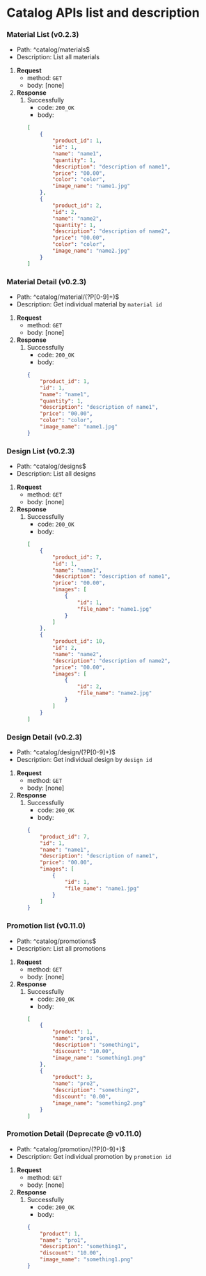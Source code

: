 # Catalog APIs list and description

### Material List **(v0.2.3)**
- Path: ^catalog/materials$
- Description: List all materials
1. **Request**
    - method: `GET`
    - body: [none]
2. **Response**
    1. Successfully
        - code: `200_OK`
        - body:
        ```json
        [
            {
                "product_id": 1,
                "id": 1,
                "name": "name1",
                "quantity": 1,
                "description": "description of name1",
                "price": "00.00",
                "color": "color",
                "image_name": "name1.jpg"
            },
            {
                "product_id": 2,
                "id": 2,
                "name": "name2",
                "quantity": 1,
                "description": "description of name2",
                "price": "00.00",
                "color": "color",
                "image_name": "name2.jpg"
            }
        ]
        ```

### Material Detail **(v0.2.3)**
- Path: ^catalog/material/(?P<pk>[0-9]+)$
- Description: Get individual material by `material id`
1. **Request**
    - method: `GET`
    - body: [none]
2. **Response**
    1. Successfully
        - code: `200_OK`
        - body:
        ```json
        {
            "product_id": 1,
            "id": 1,
            "name": "name1",
            "quantity": 1,
            "description": "description of name1",
            "price": "00.00",
            "color": "color",
            "image_name": "name1.jpg"
        }
        ```

### Design List **(v0.2.3)**
- Path: ^catalog/designs$
- Description: List all designs
1. **Request**
    - method: `GET`
    - body: [none]
2. **Response**
    1. Successfully
        - code: `200_OK`
        - body:
        ```json
        [
            {
                "product_id": 7,
                "id": 1,
                "name": "name1",
                "description": "description of name1",
                "price": "00.00",
                "images": [
                    {
                        "id": 1,
                        "file_name": "name1.jpg"
                    }
                ]
            },
            {
                "product_id": 10,
                "id": 2,
                "name": "name2",
                "description": "description of name2",
                "price": "00.00",
                "images": [
                    {
                        "id": 2,
                        "file_name": "name2.jpg"
                    }
                ]
            }
        ]
        ```

### Design Detail **(v0.2.3)**
- Path: ^catalog/design/(?P<pk>[0-9]+)$
- Description: Get individual design by `design id`
1. **Request**
    - method: `GET`
    - body: [none]
2. **Response**
    1. Successfully
        - code: `200_OK`
        - body:
        ```json
        {
            "product_id": 7,
            "id": 1,
            "name": "name1",
            "description": "description of name1",
            "price": "00.00",
            "images": [
                {
                    "id": 1,
                    "file_name": "name1.jpg"
                }
            ]
        }
        ```
        
### Promotion list **(v0.11.0)**
- Path: ^catalog/promotions$
- Description: List all promotions
1. **Request**
    - method: `GET`
    - body: [none]
2. **Response**
    1. Successfully
        - code: `200_OK`
        - body:
        ```json
        [
            {
                "product": 1,
                "name": "pro1",
                "description": "something1",
                "discount": "10.00",
                "image_name": "something1.png"
            },
            {
                "product": 3,
                "name": "pro2",
                "description": "something2",
                "discount": "0.00",
                "image_name": "something2.png"
            }
        ]
        ```

### Promotion Detail **(Deprecate @ v0.11.0)**
- Path: ^catalog/promotion/(?P<pk>[0-9]+)$
- Description: Get individual promotion by `promotion id`
1. **Request**
    - method: `GET`
    - body: [none]
2. **Response**
    1. Successfully
        - code: `200_OK`
        - body:
        ```json
        {
            "product": 1,
            "name": "pro1",
            "description": "something1",
            "discount": "10.00",
            "image_name": "something1.png"
        }
        ```
